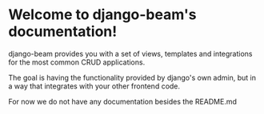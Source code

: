 Welcome to django-beam's documentation!
=======================================

django-beam provides you with a set of views, templates and integrations for the most common CRUD
applications. 

The goal is having the functionality provided by django's own admin, but in a way that integrates
with your other frontend code. 



For now we do not have any documentation besides the README.md
